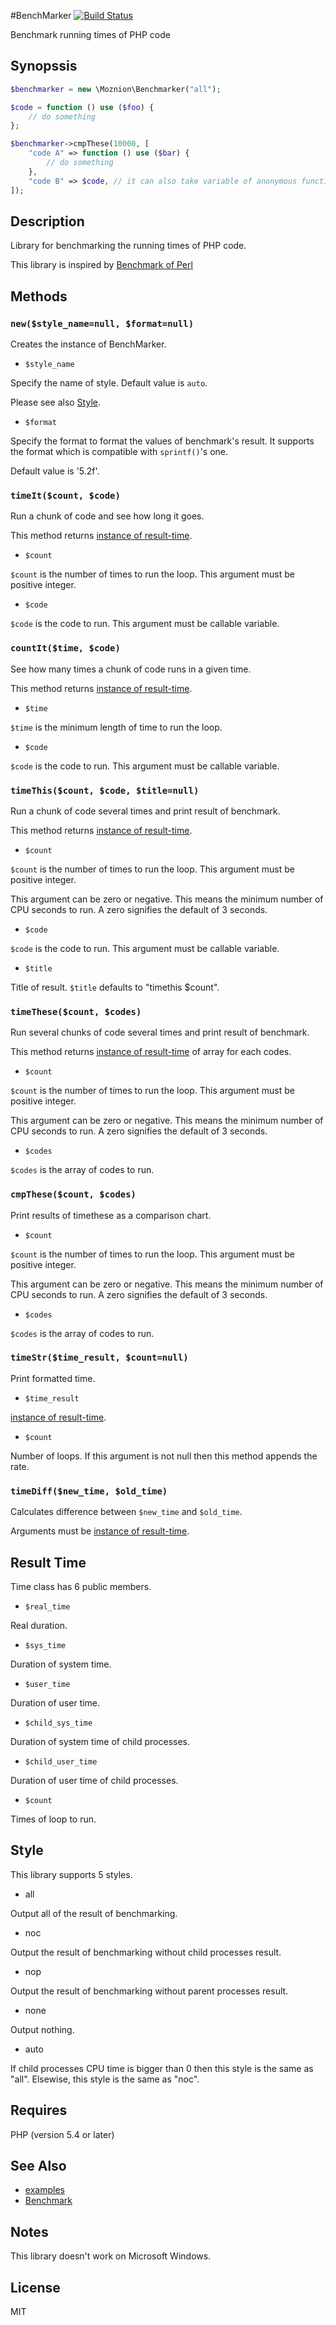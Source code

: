#BenchMarker [![Build Status](https://travis-ci.org/moznion/BenchMarker.svg)](https://travis-ci.org/moznion/BenchMarker)

Benchmark running times of PHP code

Synopssis
---------

```php
$benchmarker = new \Moznion\Benchmarker("all");

$code = function () use ($foo) {
    // do something
};

$benchmarker->cmpThese(10000, [
    "code A" => function () use ($bar) {
        // do something
    },
    "code B" => $code, // it can also take variable of anonymous function
]);
```

Description
-----------

Library for benchmarking the running times of PHP code.

This library is inspired by [Benchmark of Perl](http://perldoc.perl.org/Benchmark.html)

Methods
-------

### `new($style_name=null, $format=null)`

Creates the instance of BenchMarker.

- `$style_name`

Specify the name of style. Default value is `auto`.

Please see also [Style](https://github.com/moznion/BenchMarker#style).

- `$format`

Specify the format to format the values of benchmark's result.
It supports the format which is compatible with `sprintf()`'s one.

Default value is '5.2f'.

### `timeIt($count, $code)`

Run a chunk of code and see how long it goes.

This method returns [instance of result-time](https://github.com/moznion/BenchMarker#result-time).

- `$count`

`$count` is the number of times to run the loop. This argument must be positive integer.

- `$code`

`$code` is the code to run. This argument must be callable variable.

### `countIt($time, $code)`

See how many times a chunk of code runs in a given time.

This method returns [instance of result-time](https://github.com/moznion/BenchMarker#result-time).

- `$time`

`$time` is the minimum length of time to run the loop.

- `$code`

`$code` is the code to run. This argument must be callable variable.

### `timeThis($count, $code, $title=null)`

Run a chunk of code several times and print result of benchmark.

This method returns [instance of result-time](https://github.com/moznion/BenchMarker#result-time).

- `$count`

`$count` is the number of times to run the loop. This argument must be positive integer.

This argument can be zero or negative.
This means the minimum number of CPU seconds to run.
A zero signifies the default of 3 seconds.

- `$code`

`$code` is the code to run. This argument must be callable variable.

- `$title`

Title of result. `$title` defaults to "timethis $count".

### `timeThese($count, $codes)`

Run several chunks of code several times and print result of benchmark.

This method returns [instance of result-time](https://github.com/moznion/BenchMarker#result-time) of array for each codes.

- `$count`

`$count` is the number of times to run the loop. This argument must be positive integer.

This argument can be zero or negative.
This means the minimum number of CPU seconds to run.
A zero signifies the default of 3 seconds.

- `$codes`

`$codes` is the array of codes to run.

### `cmpThese($count, $codes)`

Print results of timethese as a comparison chart.

- `$count`

`$count` is the number of times to run the loop. This argument must be positive integer.

This argument can be zero or negative.
This means the minimum number of CPU seconds to run.
A zero signifies the default of 3 seconds.

- `$codes`

`$codes` is the array of codes to run.

### `timeStr($time_result, $count=null)`

Print formatted time.

- `$time_result`

[instance of result-time](https://github.com/moznion/BenchMarker#result-time).

- `$count`

Number of loops. If this argument is not null then this method appends the rate.

### `timeDiff($new_time, $old_time)`

Calculates difference between `$new_time` and `$old_time`.

Arguments must be [instance of result-time](https://github.com/moznion/BenchMarker#result-time).

Result Time
-----------

Time class has 6 public members.

- `$real_time`

Real duration.

- `$sys_time`

Duration of system time.

- `$user_time`

Duration of user time.

- `$child_sys_time`

Duration of system time of child processes.

- `$child_user_time`

Duration of user time of child processes.

- `$count`

Times of loop to run.

Style
-----

This library supports 5 styles.

- all

Output all of the result of benchmarking.

- noc

Output the result of benchmarking without child processes result.

- nop

Output the result of benchmarking without parent processes result.

- none

Output nothing.

- auto

If child processes CPU time is bigger than 0 then this style is the same as "all". Elsewise, this style is the same as "noc".

Requires
--------

PHP (version 5.4 or later)

See Also
--------

- [examples](https://github.com/moznion/BenchMarker/tree/master/eg)
- [Benchmark](http://perldoc.perl.org/Benchmark.html)

Notes
-----

This library doesn't work on Microsoft Windows.

License
-------

MIT

